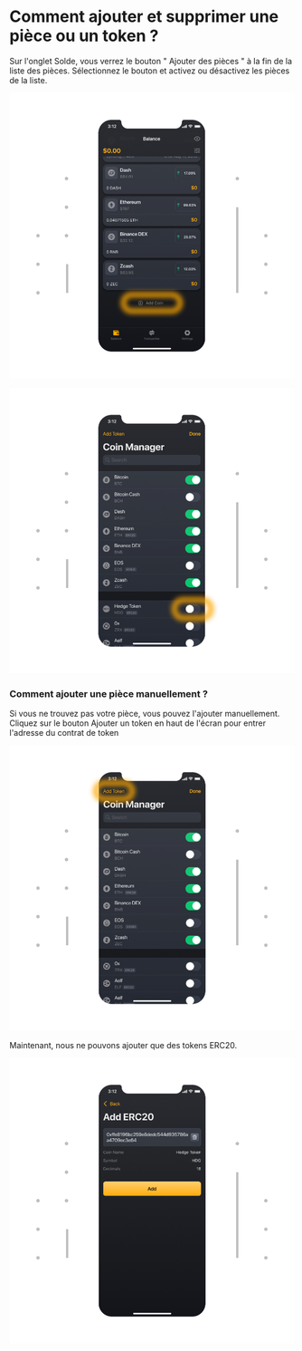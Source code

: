 # Comment ajouter et supprimer une pièce ou un token ?
  
Sur l'onglet Solde, vous verrez le bouton " Ajouter des pièces " à la fin de la liste des pièces. Sélectionnez le bouton et activez ou désactivez les pièces de la liste.

![](../images/ios-addcoin-s.png)

![](../images/ios-addcoin-erc20-s-1.png)

### Comment ajouter une pièce manuellement ?

Si vous ne trouvez pas votre pièce, vous pouvez l'ajouter manuellement. Cliquez sur le bouton Ajouter un token en haut de l'écran pour entrer l'adresse du contrat de token

![](../images/ios-addcoin-cm-s.png)

Maintenant, nous ne pouvons ajouter que des tokens ERC20.

![](../images/ios-addcoin-erc20-s.png)
